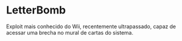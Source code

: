 # LetterBomb
Exploit mais conhecido do Wii, recentemente ultrapassado, capaz de acessar uma brecha no mural de cartas do sistema.
